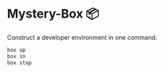 
# Mystery-Box 📦

Construct a developer environment in one command.

```bash
box up
box in
box stop
```
